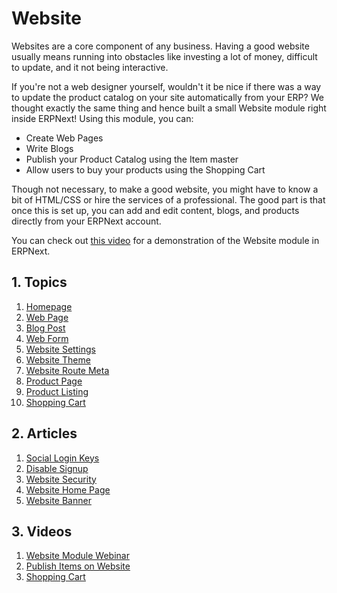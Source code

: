 <!-- add-breadcrumbs -->
# Website

Websites are a core component of any business. Having a good website usually
means running into obstacles like investing a lot of money, difficult to update,
and it not being interactive.

If you're not a web designer yourself, wouldn't it be nice if there was a way to
update the product catalog on your site automatically from your ERP? We thought
exactly the same thing and hence built a small Website module right inside
ERPNext! Using this module, you can:

- Create Web Pages
- Write Blogs
- Publish your Product Catalog using the Item master
- Allow users to buy your products using the Shopping Cart

Though not necessary, to make a good website, you might have to know a bit of
HTML/CSS or hire the services of a professional. The good part is that once this
is set up, you can add and edit content, blogs, and products directly from your
ERPNext account.

You can check out [this video](https://www.youtube.com/watch?v=lyW6mfFBSNw)
for a demonstration of the Website module in ERPNext.

## 1. Topics

1. [Homepage](/docs/user/manual/en/website/homepage)
1. [Web Page](/docs/user/manual/en/website/web-page)
1. [Blog Post](/docs/user/manual/en/website/blog-post)
1. [Web Form](/docs/user/manual/en/website/web-form)
1. [Website Settings](/docs/user/manual/en/website/website-settings)
1. [Website Theme](/docs/user/manual/en/website/website-theme)
1. [Website Route Meta](/docs/user/manual/en/website/website-route-meta)
1. [Product Page](/docs/user/manual/en/website/product-page)
1. [Product Listing](/docs/user/manual/en/website/product-listing)
1. [Shopping Cart](/docs/user/manual/en/website/shopping-cart)

## 2. Articles

1. [Social Login Keys](/docs/user/manual/en/website/social-login-keys)
1. [Disable Signup](/docs/user/manual/en/website/articles/disable-signup)
1. [Website Security](/docs/user/manual/en/website/articles/website-security)
1. [Website Home Page](/docs/user/manual/en/website/articles/website-home-page)
1. [Website Banner](/docs/user/manual/en/website/articles/website-banner)

## 3. Videos
1. [Website Module Webinar](https://www.youtube.com/watch?v=lyW6mfFBSNw)
1. [Publish Items on Website](/docs/user/videos/learn/publish-items-on-website)
1. [Shopping Cart](/docs/user/videos/learn/shopping-cart)
